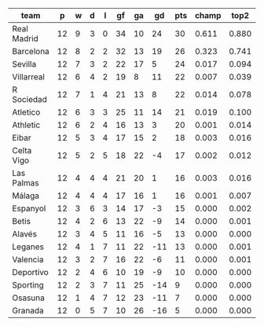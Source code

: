 |    team     | p  | w | d | l | gf | ga | gd  | pts | champ | top2  | top3  | top4  |  5-7  | bot4  | bot3  | bot2  |
|-------------|----|---|---|---|----|----|-----|-----|-------|-------|-------|-------|-------|-------|-------|-------|
| Real Madrid | 12 | 9 | 3 | 0 | 34 | 10 |  24 |  30 | 0.611 | 0.880 | 0.955 | 0.982 | 0.016 | 0.000 | 0.000 | 0.000|
| Barcelona   | 12 | 8 | 2 | 2 | 32 | 13 |  19 |  26 | 0.323 | 0.741 | 0.879 | 0.939 | 0.052 | 0.000 | 0.000 | 0.000|
| Sevilla     | 12 | 7 | 3 | 2 | 22 | 17 |   5 |  24 | 0.017 | 0.094 | 0.249 | 0.410 | 0.336 | 0.003 | 0.002 | 0.001|
| Villarreal  | 12 | 6 | 4 | 2 | 19 |  8 |  11 |  22 | 0.007 | 0.039 | 0.124 | 0.238 | 0.337 | 0.011 | 0.004 | 0.001|
| R Sociedad  | 12 | 7 | 1 | 4 | 21 | 13 |   8 |  22 | 0.014 | 0.078 | 0.229 | 0.383 | 0.340 | 0.004 | 0.002 | 0.000|
| Atletico    | 12 | 6 | 3 | 3 | 25 | 11 |  14 |  21 | 0.019 | 0.100 | 0.289 | 0.452 | 0.319 | 0.003 | 0.001 | 0.000|
| Athletic    | 12 | 6 | 2 | 4 | 16 | 13 |   3 |  20 | 0.001 | 0.014 | 0.055 | 0.111 | 0.258 | 0.034 | 0.016 | 0.006|
| Eibar       | 12 | 5 | 3 | 4 | 17 | 15 |   2 |  18 | 0.003 | 0.016 | 0.059 | 0.120 | 0.267 | 0.033 | 0.015 | 0.006|
| Celta Vigo  | 12 | 5 | 2 | 5 | 18 | 22 |  -4 |  17 | 0.002 | 0.012 | 0.047 | 0.105 | 0.247 | 0.041 | 0.021 | 0.009|
| Las Palmas  | 12 | 4 | 4 | 4 | 21 | 20 |   1 |  16 | 0.003 | 0.016 | 0.060 | 0.120 | 0.268 | 0.036 | 0.019 | 0.008|
| Málaga      | 12 | 4 | 4 | 4 | 17 | 16 |   1 |  16 | 0.001 | 0.007 | 0.030 | 0.068 | 0.193 | 0.065 | 0.036 | 0.016|
| Espanyol    | 12 | 3 | 6 | 3 | 14 | 17 |  -3 |  15 | 0.000 | 0.002 | 0.011 | 0.028 | 0.112 | 0.146 | 0.087 | 0.042|
| Betis       | 12 | 4 | 2 | 6 | 13 | 22 |  -9 |  14 | 0.000 | 0.001 | 0.005 | 0.012 | 0.066 | 0.220 | 0.143 | 0.075|
| Alavés      | 12 | 3 | 4 | 5 | 11 | 16 |  -5 |  13 | 0.000 | 0.000 | 0.003 | 0.010 | 0.050 | 0.270 | 0.180 | 0.098|
| Leganes     | 12 | 4 | 1 | 7 | 11 | 22 | -11 |  13 | 0.000 | 0.001 | 0.003 | 0.009 | 0.046 | 0.290 | 0.192 | 0.106|
| Valencia    | 12 | 3 | 2 | 7 | 16 | 22 |  -6 |  11 | 0.000 | 0.001 | 0.002 | 0.010 | 0.058 | 0.265 | 0.174 | 0.098|
| Deportivo   | 12 | 2 | 4 | 6 | 10 | 19 |  -9 |  10 | 0.000 | 0.000 | 0.001 | 0.001 | 0.015 | 0.531 | 0.406 | 0.268|
| Sporting    | 12 | 2 | 3 | 7 | 11 | 25 | -14 |   9 | 0.000 | 0.000 | 0.000 | 0.001 | 0.011 | 0.593 | 0.469 | 0.323|
| Osasuna     | 12 | 1 | 4 | 7 | 12 | 23 | -11 |   7 | 0.000 | 0.000 | 0.000 | 0.001 | 0.007 | 0.658 | 0.535 | 0.380|
| Granada     | 12 | 0 | 5 | 7 | 10 | 26 | -16 |   5 | 0.000 | 0.000 | 0.000 | 0.000 | 0.003 | 0.798 | 0.699 | 0.561|
